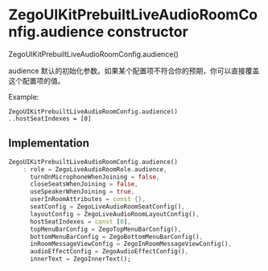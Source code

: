 


# ZegoUIKitPrebuiltLiveAudioRoomConfig.audience constructor







ZegoUIKitPrebuiltLiveAudioRoomConfig.audience()


<p>audience 默认的初始化参数。如果某个配置项不符合你的预期，你可以直接覆盖这个配置项的值。</p>
<p>Example:</p>
<pre class="language-dart"><code class="language-dart">ZegoUIKitPrebuiltLiveAudioRoomConfig.audience()
..hostSeatIndexes = [0]
</code></pre>



## Implementation

```dart
ZegoUIKitPrebuiltLiveAudioRoomConfig.audience()
    : role = ZegoLiveAudioRoomRole.audience,
      turnOnMicrophoneWhenJoining = false,
      closeSeatsWhenJoining = false,
      useSpeakerWhenJoining = true,
      userInRoomAttributes = const {},
      seatConfig = ZegoLiveAudioRoomSeatConfig(),
      layoutConfig = ZegoLiveAudioRoomLayoutConfig(),
      hostSeatIndexes = const [0],
      topMenuBarConfig = ZegoTopMenuBarConfig(),
      bottomMenuBarConfig = ZegoBottomMenuBarConfig(),
      inRoomMessageViewConfig = ZegoInRoomMessageViewConfig(),
      audioEffectConfig = ZegoAudioEffectConfig(),
      innerText = ZegoInnerText();
```







